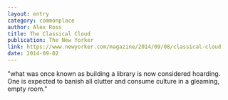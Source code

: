 ```yaml
---
layout: entry
category: commonplace
author: Alex Ross
title: The Classical Cloud
publication: The New Yorker
link: https://www.newyorker.com/magazine/2014/09/08/classical-cloud
date: 2014-09-02
---
```


"what was once known as building a library is now considered hoarding. One is expected to banish all clutter and consume culture in a gleaming, empty room."
